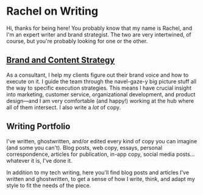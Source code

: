 # Rachel on Writing

Hi, thanks for being here! You probably know that my name is Rachel, and I'm an expert writer and brand strategist. The two are very intertwined, of course, but you're probably looking for one or the other.

## [Brand and Content Strategy](https://github.com/the-rachel/styles/blob/master/brand.md)

As a consultant, I help my clients figure out their brand voice and how to execute on it. I guide the team through the navel-gaze-y big picture stuff all the way to specific execution strategies. This means I have crucial insight into marketing, customer service, organizational development, and product design—and I am very comfortable (and happy!) working at the hub where all of them intersect. I also write a *lot* of copy. 

## Writing Portfolio

I've written, ghostwritten, and/or edited every kind of copy you can imagine (and some you can't). Blog posts, web copy, essays, personal correspondence, articles for publication, in-app copy, social media posts... whatever it is, I've done it.

In addition to my tech writing, here you'll find blog posts and articles I've written and ghostwritten, to get a sense of how I write, think, and adapt my style to fit the needs of the piece.

